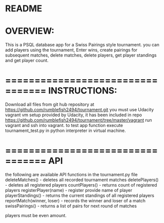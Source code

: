 README
=================================
OVERVIEW:
=================================
This is a PSQL database app for a Swiss Pairings style tournament.
you can add players using the tournament, Enter wins, create pairings for
subsequent matches, delete matches, delete players, get player standings and
get player count.

=================================
INSTRUCTIONS:
=================================
Download all files from git hub repository at https://github.com/rumblefish2494/tournament.git
you must use Udacity vagrant vm setup provided by Udacity, it has been included in
repo https://github.com/rumblefish2494/tournament/tree/master/vagrant
run vagrant and ssh into vagrant. to test app function execute tournament_test.py in python
interpreter in virtual machine.

=================================
API
=================================
the following are available API functions
in the tournament.py file
deleteMatches() - deletes all recorded tournament matches
deletePlayers() - deletes all registered players
countPlayers() - returns count of registered players
registerPlayer(name) - register provide name of player
playerStandings() - returns the current standings of all registered players
reportMatch(winner, loser) - records the winner and loser of a match
swissPairings() - returns a list of pairs for next round of matches


players must be even amount.